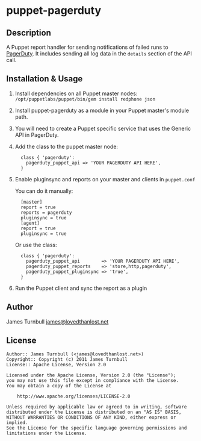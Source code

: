 puppet-pagerduty
================

Description
-----------

A Puppet report handler for sending notifications of failed runs to
[PagerDuty](http://www.pagerduty.com).  It includes sending all log data
in the `details` section of the API call.

Installation & Usage
-------------------

1. Install dependencies on all Puppet master nodes: `/opt/puppetlabs/puppet/bin/gem install redphone json`

1. Install puppet-pagerduty as a module in your Puppet master's module
    path.

1. You will need to create a Puppet specific service that uses the 
   Generic API in PagerDuty.

1. Add the class to the puppet master node:

         class { 'pagerduty':
           pagerduty_puppet_api => 'YOUR PAGERDUTY API HERE',
         }


1. Enable pluginsync and reports on your master and clients in `puppet.conf`

   You can do it manually:

         [master]
         report = true
         reports = pagerduty
         pluginsync = true
         [agent]
         report = true
         pluginsync = true

   Or use the class:

         class { 'pagerduty':
           pagerduty_puppet_api        => 'YOUR PAGERDUTY API HERE',
           pagerduty_puppet_reports    => 'store,http,pagerduty',
           pagerduty_puppet_pluginsync => 'true',
         }

1. Run the Puppet client and sync the report as a plugin

Author
------

James Turnbull <james@lovedthanlost.net>

License
-------

    Author:: James Turnbull (<james@lovedthanlost.net>)
    Copyright:: Copyright (c) 2011 James Turnbull
    License:: Apache License, Version 2.0

    Licensed under the Apache License, Version 2.0 (the "License");
    you may not use this file except in compliance with the License.
    You may obtain a copy of the License at

        http://www.apache.org/licenses/LICENSE-2.0

    Unless required by applicable law or agreed to in writing, software
    distributed under the License is distributed on an "AS IS" BASIS,
    WITHOUT WARRANTIES OR CONDITIONS OF ANY KIND, either express or implied.
    See the License for the specific language governing permissions and
    limitations under the License.
